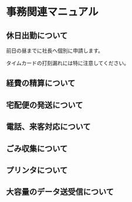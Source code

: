 # 事務関連マニュアル
## 休日出勤について
前日の昼までに社長へ個別に申請します。

タイムカードの打刻漏れには特に注意してください。
## 経費の精算について
## 宅配便の発送について
## 電話、来客対応について
## ごみ収集について
## プリンタについて
## 大容量のデータ送受信について